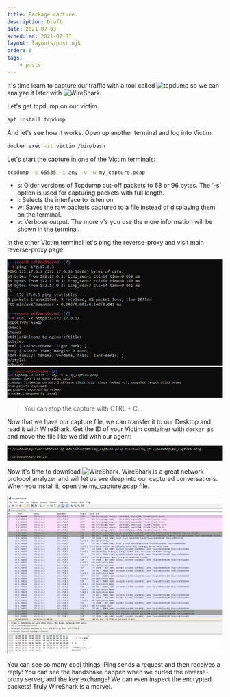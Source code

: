 ```yaml
---
title: Package capture.
description: Draft
date: 2021-07-03
scheduled: 2021-07-03
layout: layouts/post.njk
order: 6
tags:
    - posts
---
```


It's time learn to capture our traffic with a tool called ![tcpdump](https://www.tcpdump.org/) so we can analyze it later with ![WireShark](https://www.wireshark.org/).

Let's get tcpdump on our victim.

``` bash
apt install tcpdump
```

And let's see how it works. Open up another terminal and log into Victim.

``` bash
docker exec -it victim /bin/bash
```

Let's start the capture in one of the Victim terminals:

``` bash
tcpdump -s 65535 -i any -v -w my_capture.pcap
```

- s: Older versions of Tcpdump cut-off packets to 68 or 96 bytes. The ‘-s’ option is used for capturing packets with full length.
- i: Selects the interface to listen on.
- w: Saves the raw packets captured to a file instead of displaying them on the terminal. 
- v: Verbose output. The more v's you use the more information will be shown in the terminal.

In the other Victim terminal let's ping the reverse-proxy and visit main reverse-proxy page:

![ping and curl test](/img/remote/ping-curl-test.png)
![tcpdump test](/img/remote/tcpdump-test.png)

>You can stop the capture with CTRL + C.

Now that we have our capture file, we can transfer it to our Desktop and read it with WireShark.
Get the ID of your Victim container with `docker ps` and move the file like we did with our agent:

![move the capture](/img/remote/move-capture.png)

Now it's time to download ![WireShark](https://www.wireshark.org/#download).
WireShark is a great network protocol analyzer and will let us see deep into our captured conversations.
When you install it, open the my_capture.pcap file.

![capture](/img/remote/my-capture.png)

You can see so many cool things!
Ping sends a request and then receives a reply!
You can see the handshake happen when we curled the reverse-proxy server, and the key exchange!
We can even inspect the encrypted packets!
Truly WireShark is a marvel.